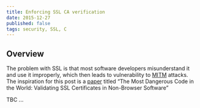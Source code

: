 ```yaml
---
title: Enforcing SSL CA verification
date: 2015-12-27
published: false
tags: security, SSL, C
---
```


## Overview
The problem with SSL is that most software developers misunderstand it and use
it improperly, which then leads to vulnerability to
[MITM](https://en.wikipedia.org/wiki/Man-in-the-middle_attack) attacks. The
inspiration for this post is a [paper]() titled “The Most Dangerous Code in the
World: Validating SSL Certificates in Non-Browser Software”

TBC ...






